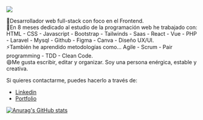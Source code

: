 <img src="https://media.giphy.com/media/22A4ytrr6wPZSqQKAD/giphy.gif">

🌱Desarrollador web full-stack con foco en el Frontend.<br>
🔭En 8 meses dedicado al estudio de la programación web he trabajado con: HTML - CSS - Javascript - Bootstrap - Tailwinds - Saas - React - Vue - PHP - Laravel - Mysql - Github - Figma - Canva - Diseño UX/UI. <br>
⚡También he aprendido metodologías como... Agile - Scrum - Pair programming - TDD - Clean Code. <br>
😄Me gusta escribir, editar y organizar. Soy una persona enérgica, estable y creativa. <br>

Si quieres contactarme, puedes hacerlo a través de: 
- [Linkedin] 
- [Portfolio]

[![Anurag's GitHub stats](https://github-readme-stats.vercel.app/api?username=martindejos)](https://github.com/anuraghazra/github-readme-stats)


<!-- links -->
[Linkedin]: https://www.linkedin.com/in/mart%C3%ADn-madridejos-b832a4212/
[Portfolio]: https://60f6c7f2fb69ef00072b6a1c--kind-lewin-93aa27.netlify.app/#/



